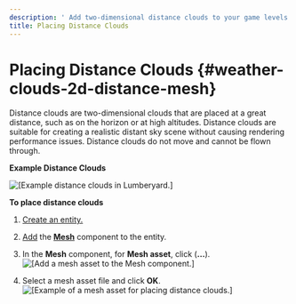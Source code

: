 ```yaml
---
description: ' Add two-dimensional distance clouds to your game levels in &ALYlong;. '
title: Placing Distance Clouds
---
```

# Placing Distance Clouds {#weather-clouds-2d-distance-mesh}

Distance clouds are two\-dimensional clouds that are placed at a great distance, such as on the horizon or at high altitudes\. Distance clouds are suitable for creating a realistic distant sky scene without causing rendering performance issues\. Distance clouds do not move and cannot be flown through\.

**Example Distance Clouds**  

![\[Example distance clouds in Lumberyard.\]](/images/userguide/weather/weather-clouds-2d-distance-mesh-1.png)

**To place distance clouds**

1. [Create an entity\.](/docs/userguide/creating-entity.md)

1. [Add](/docs/userguide/components/working-adding.md) the [**Mesh**](/docs/userguide/components/static-mesh.md) component to the entity\.

1. In the **Mesh** component, for **Mesh asset**, click \(**…**\)\.  
![\[Add a mesh asset to the Mesh component.\]](/images/userguide/weather/weather-clouds-2d-distance-mesh-2.png)

1. Select a mesh asset file and click **OK**\.  
![\[Example of a mesh asset for placing distance clouds.\]](/images/userguide/weather/weather-clouds-2d-distance-mesh-3.png)